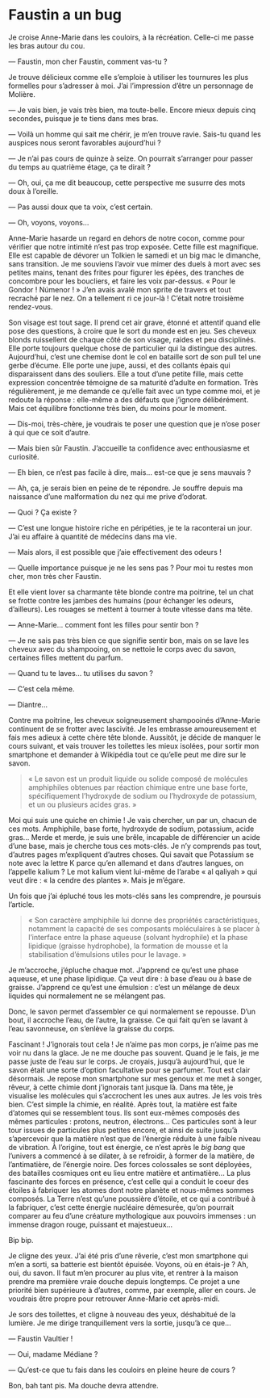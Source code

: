 # Faustin a un bug

Je croise Anne-Marie dans les couloirs, à la récréation.
Celle-ci me passe les bras autour du cou.

— Faustin, mon cher Faustin, comment vas-tu ?

Je trouve délicieux comme elle s’emploie à utiliser les tournures les plus formelles pour s’adresser à moi.
J’ai l’impression d’être un personnage de Molière.

— Je vais bien, je vais très bien, ma toute-belle. Encore mieux depuis cinq secondes, puisque je te tiens dans mes bras.

— Voilà un homme qui sait me chérir, je m’en trouve ravie. Sais-tu quand les auspices nous seront favorables aujourd’hui ?

— Je n’ai pas cours de quinze à seize. On pourrait s’arranger pour passer du temps au quatrième étage, ça te dirait ?

— Oh, oui, ça me dit beaucoup, cette perspective me susurre des mots doux à l’oreille.

— Pas aussi doux que ta voix, c’est certain.

— Oh, voyons, voyons...

Anne-Marie hasarde un regard en dehors de notre cocon, comme pour vérifier que notre intimité n’est pas trop exposée.
Cette fille est magnifique.
Elle est capable de dévorer un Tolkien le samedi et un big mac le dimanche, sans transition.
Je me souviens l’avoir vue mimer des duels à mort avec ses petites mains, tenant des frites pour figurer les épées, des tranches de concombre pour  les boucliers, et faire les voix par-dessus.
« Pour le Gondor ! Númenor ! »
J’en avais avalé mon sprite de travers et tout recraché par le nez.
On a tellement ri ce jour-là !
C’était notre troisième rendez-vous.

Son visage est tout sage.
Il prend cet air grave, étonné et attentif quand elle pose des questions, à croire que le sort du monde est en jeu.
Ses cheveux blonds ruissellent de chaque côté de son visage, raides et peu disciplinés.
Elle porte toujours quelque chose de particulier qui la distingue des autres.
Aujourd’hui, c’est une chemise dont le col en bataille sort de son pull tel une gerbe d’écume.
Elle porte une jupe, aussi, et des collants épais qui disparaissent dans des souliers.
Elle a tout d’une petite fille, mais cette expression concentrée témoigne de sa maturité d’adulte en formation.
Très régulièrement, je me demande ce qu’elle fait avec un type comme moi, et je redoute la réponse :
elle-même a des défauts que j’ignore délibérément.
Mais cet équilibre fonctionne très bien, du moins pour le moment.

— Dis-moi, très-chère, je voudrais te poser une question que je n’ose poser à qui que ce soit d’autre.

— Mais bien sûr Faustin. J’accueille ta confidence avec enthousiasme et curiosité.

— Eh bien, ce n’est pas facile à dire, mais... est-ce que je sens mauvais ?

— Ah, ça, je serais bien en peine de te répondre.
Je souffre depuis ma naissance d’une malformation du nez qui me prive d’odorat.

— Quoi ? Ça existe ?

— C’est une longue histoire riche en péripéties, je te la raconterai un jour.
J’ai eu affaire à quantité de médecins dans ma vie.

— Mais alors, il est possible que j’aie effectivement des odeurs !

— Quelle importance puisque je ne les sens pas ?
Pour moi tu restes mon cher, mon très cher Faustin.

Et elle vient lover sa charmante tête blonde contre ma poitrine, tel un chat se frotte contre les jambes des humains (pour échanger les odeurs, d’ailleurs).
Les rouages se mettent à tourner à toute vitesse dans ma tête.

— Anne-Marie... comment font les filles pour sentir bon ?

— Je ne sais pas très bien ce que signifie sentir bon, mais on se lave les cheveux avec du shampooing, on se nettoie le corps avec du savon, certaines filles mettent du parfum.

— Quand tu te laves... tu utilises du savon ?

— C’est cela même.

— Diantre...

Contre ma poitrine, les cheveux soigneusement shampooinés d’Anne-Marie continuent de se frotter avec lascivité.
Je les embrasse amoureusement et fais mes adieux à cette chère tête blonde.
Aussitôt, je décide de manquer le cours suivant, et vais trouver les toilettes les mieux isolées, pour sortir mon smartphone et demander à Wikipédia tout ce qu’elle peut me dire sur le savon.

> « Le savon est un produit liquide ou solide composé de molécules amphiphiles obtenues par réaction chimique entre une base forte, spécifiquement l’hydroxyde de sodium ou l’hydroxyde de potassium, et un ou plusieurs acides gras. »

Moi qui suis une quiche en chimie !
Je vais chercher, un par un, chacun de ces mots.
Amphiphile, base forte, hydroxyde de sodium, potassium, acide gras...
Merde et merde, je suis une brêle, incapable de différencier un acide d’une base, mais je cherche tous ces mots-clés.
Je n’y comprends pas tout, d’autres pages m’expliquent d’autres choses.
Qui savait que Potassium se note avec la lettre K parce qu’en allemand et dans d’autres langues, on l’appelle kalium ?
Le mot kalium vient lui-même de l’arabe « al qaliyah » qui veut dire : « la cendre des plantes ». Mais je m’égare.

Un fois que j’ai épluché tous les mots-clés sans les comprendre, je poursuis l’article.

> « Son caractère amphiphile lui donne des propriétés caractéristiques, notamment la capacité de ses composants moléculaires à se placer à l’interface entre la phase aqueuse (solvant hydrophile) et la phase lipidique (graisse hydrophobe), la formation de mousse et la stabilisation d’émulsions utiles pour le lavage. »

Je m’accroche, j’épluche chaque mot.
J’apprend ce qu’est une phase aqueuse, et une phase lipidique.
Ça veut dire : à base d’eau ou à base de graisse.
J’apprend ce qu’est une émulsion : c’est un mélange de deux liquides qui normalement ne se mélangent pas.

Donc, le savon permet d’assembler ce qui normalement se repousse.
D’un bout, il accroche l’eau, de l’autre, la graisse.
Ce qui fait qu’en se lavant à l’eau savonneuse, on s’enlève la graisse du corps.

Fascinant ! J’ignorais tout cela !
Je n’aime pas mon corps, je n’aime pas me voir nu dans la glace.
Je ne me douche pas souvent.
Quand je le fais, je me passe juste de l’eau sur le corps.
Je croyais, jusqu’à aujourd’hui, que le savon était une sorte d’option facultative pour se parfumer.
Tout est clair désormais.
Je repose mon smartphone sur mes genoux et me met à songer, rêveur, à cette chimie dont j’ignorais tant jusque là.
Dans ma tête, je visualise les molécules qui s’accrochent les unes aux autres.
Je les vois très bien.
C’est simple la chimie, en réalité.
Après tout, la matière est faite d’atomes qui se ressemblent tous.
Ils sont eux-mêmes composés des mêmes particules : protons, neutron, électrons...
Ces particules sont à leur tour issues de particules plus petites encore, et ainsi de suite jusqu’à s’apercevoir que la matière n’est que de l’énergie réduite à une faible niveau de vibration.
À l’origine, tout est énergie, ce n’est après le *big bang* que l’univers a commencé à se dilater, à se refroidir, à former de la matière, de l’antimatière, de l’énergie noire.
Des forces colossales se sont déployées, des batailles cosmiques ont eu lieu entre matière et antimatière...
La plus fascinante des forces en présence, c’est celle qui a conduit le coeur des étoiles à fabriquer les atomes dont notre planète et nous-mêmes sommes composés.
La Terre n’est qu’une poussière d’étoile, et ce qui a contribué à la fabriquer, c’est cette énergie nucléaire démesurée, qu’on pourrait comparer au feu d’une créature mythologique aux pouvoirs immenses : un immense dragon rouge, puissant et majestueux...

Bip bip.

Je cligne des yeux.
J’ai été pris d’une rêverie, c’est mon smartphone qui m’en a sorti, sa batterie est bientôt épuisée.
Voyons, où en étais-je ?
Ah, oui, du savon.
Il faut m’en procurer au plus vite, et rentrer à la maison prendre ma première vraie douche depuis longtemps.
Ce projet a une priorité bien supérieure à d’autres, comme, par exemple, aller en cours.
Je voudrais être propre pour retrouver Anne-Marie cet après-midi.

Je sors des toilettes, et cligne à nouveau des yeux, déshabitué de la lumière.
Je me dirige tranquillement vers la sortie, jusqu’à ce que...

— Faustin Vaultier !

— Oui, madame Médiane ?

— Qu’est-ce que tu fais dans les couloirs en pleine heure de cours ?

Bon, bah tant pis. Ma douche devra attendre.
